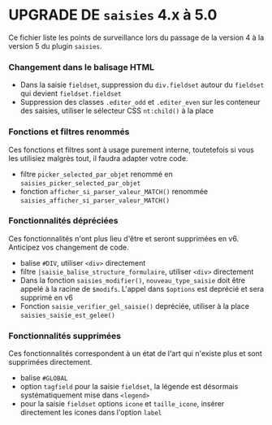 # UPGRADE DE `saisies` 4.x à 5.0

Ce fichier liste les points de surveillance lors du passage de la version 4 à la version 5 du plugin `saisies`.


### Changement dans le balisage HTML

- Dans la saisie `fieldset`, suppression du `div.fieldset` autour du `fieldset` qui devient `fieldset.fieldset`
- Suppression des classes `.editer_odd` et `.editer_even` sur les conteneur des saisies, utiliser le sélecteur CSS `nt:child()` à la place

### Fonctions et filtres renommés

Ces fonctions et filtres sont à usage purement interne, toutetefois si vous les utilisiez malgrès tout, il faudra adapter votre code.

- filtre `picker_selected_par_objet` renommé en `saisies_picker_selected_par_objet`
- fonction `afficher_si_parser_valeur_MATCH()` renommée `saisies_afficher_si_parser_valeur_MATCH()`

### Fonctionnalités dépréciées

Ces fonctionnalités n'ont plus lieu d'être et seront supprimées en v6. Anticipez vos changement de code.

- balise `#DIV`, utiliser `<div>` directement
- filtre `|saisie_balise_structure_formulaire`, utiliser `<div>` directement
- Dans la fonction `saisies_modifier()`, `nouveau_type_saisie` doit être appelé à la racine de `$modifs`. L\'appel dans `$options` est deprécié et sera supprimé en v6
- Fonction `saisie_verifier_gel_saisie()` depréciée, utiliser à la place `saisies_saisie_est_gelee()`
### Fonctionnalités supprimées

Ces fonctionnalités correspondent à un état de l'art qui n'existe plus et sont supprimées directement.

- balise `#GLOBAL`
- option `tagfield` pour la saisie `fieldset`, la légende est désormais systématiquement mise dans `<legend>`
- pour la saisie `fieldset` options `icone` et `taille_icone`, insérer directement les icones dans l'option `label`
